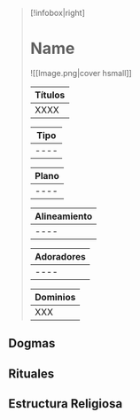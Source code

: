> [!infobox|right]
> # Name
> ![[Image.png|cover hsmall]]
> 
> | Títulos | 
> | ---- |  
> | XXXX | 
> 
> | Tipo | 
> | ---- | 
> | ---- |
> 
> | Plano | 
> | ---- | 
> | ---- |
> 
> | Alineamiento |
> | ---- | 
> | ---- |
> 
> | Adoradores | 
> | ---- | 
> | ---- |
> 
> | Dominios |
> | ---- |
> |XXX|

## Dogmas

## Rituales

## Estructura Religiosa